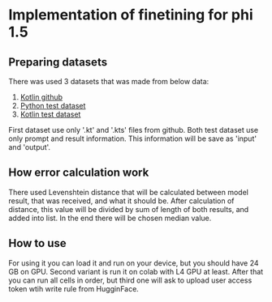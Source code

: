 # Implementation of finetining for phi 1.5

## Preparing datasets

There was used 3 datasets that was made from below data: 

1. [Kotlin github](https://github.com/JetBrains/kotlin)
2. [Python test dataset](https://huggingface.co/datasets/microsoft/codexglue_method_generation/viewer/default/test)
3. [Kotlin test dataset](https://huggingface.co/datasets/codkiller0911/kotlin_code)

First dataset use only '.kt' and '.kts' files from github. Both test dataset use only prompt and result information. This information will be save as 'input' and 'output'.

## How error calculation work

There used Levenshtein distance that will be calculated between model result, that was received, and what it should be. After calculation of distance, this value will be divided by sum of length of both results, and added into list. In the end there will be chosen median value.

## How to use 

For using it you can load it and run on your device, but you should have 24 GB on GPU. Second variant is run it on colab with L4 GPU at least. After that you can run all cells in order, but third one will ask to upload user access token wtih write rule from HugginFace.


